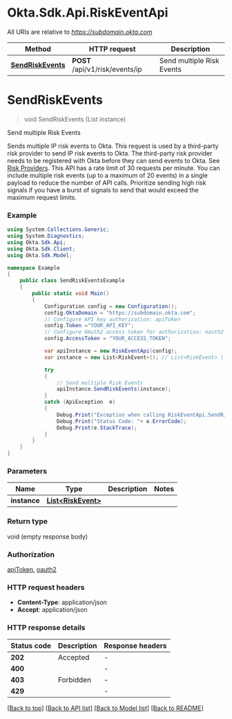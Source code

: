 # Okta.Sdk.Api.RiskEventApi

All URIs are relative to *https://subdomain.okta.com*

Method | HTTP request | Description
------------- | ------------- | -------------
[**SendRiskEvents**](RiskEventApi.md#sendriskevents) | **POST** /api/v1/risk/events/ip | Send multiple Risk Events


<a name="sendriskevents"></a>
# **SendRiskEvents**
> void SendRiskEvents (List<RiskEvent> instance)

Send multiple Risk Events

Sends multiple IP risk events to Okta. This request is used by a third-party risk provider to send IP risk events to Okta. The third-party risk provider needs to be registered with Okta before they can send events to Okta. See [Risk Providers](/openapi/okta-management/management/tag/RiskProvider/). This API has a rate limit of 30 requests per minute. You can include multiple risk events (up to a maximum of 20 events) in a single payload to reduce the number of API calls. Prioritize sending high risk signals if you have a burst of signals to send that would exceed the maximum request limits.

### Example
```csharp
using System.Collections.Generic;
using System.Diagnostics;
using Okta.Sdk.Api;
using Okta.Sdk.Client;
using Okta.Sdk.Model;

namespace Example
{
    public class SendRiskEventsExample
    {
        public static void Main()
        {
            Configuration config = new Configuration();
            config.OktaDomain = "https://subdomain.okta.com";
            // Configure API key authorization: apiToken
            config.Token ="YOUR_API_KEY";
            // Configure OAuth2 access token for authorization: oauth2
            config.AccessToken = "YOUR_ACCESS_TOKEN";

            var apiInstance = new RiskEventApi(config);
            var instance = new List<RiskEvent>(); // List<RiskEvent> | 

            try
            {
                // Send multiple Risk Events
                apiInstance.SendRiskEvents(instance);
            }
            catch (ApiException  e)
            {
                Debug.Print("Exception when calling RiskEventApi.SendRiskEvents: " + e.Message );
                Debug.Print("Status Code: "+ e.ErrorCode);
                Debug.Print(e.StackTrace);
            }
        }
    }
}
```

### Parameters

Name | Type | Description  | Notes
------------- | ------------- | ------------- | -------------
 **instance** | [**List&lt;RiskEvent&gt;**](RiskEvent.md)|  | 

### Return type

void (empty response body)

### Authorization

[apiToken](../README.md#apiToken), [oauth2](../README.md#oauth2)

### HTTP request headers

 - **Content-Type**: application/json
 - **Accept**: application/json


### HTTP response details
| Status code | Description | Response headers |
|-------------|-------------|------------------|
| **202** | Accepted |  -  |
| **400** |  |  -  |
| **403** | Forbidden |  -  |
| **429** |  |  -  |

[[Back to top]](#) [[Back to API list]](../README.md#documentation-for-api-endpoints) [[Back to Model list]](../README.md#documentation-for-models) [[Back to README]](../README.md)

